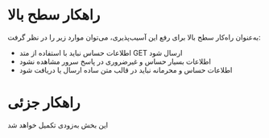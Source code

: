 # راهکار سطح بالا
به‌عنوان راه‌کار سطح بالا برای رفع این آسیب‌پذیری، می‌توان موارد زیر را در نظر گرفت:
* اطلاعات حساس نباید با استفاده از متد GET ارسال شود
* اطلاعات بسیار حساس و غیرضروری در پاسخ سرور مشاهده نشود
* اطلاعات حساس و محرمانه نباید در قالب متن ساده ارسال یا دریافت شود
# راهکار جزئی
این بخش به‌زودی تکمیل خواهد شد
